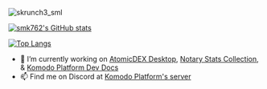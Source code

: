 
![skrunch3_sml](https://user-images.githubusercontent.com/35845239/149299287-aaab41da-e3f2-4f68-8778-62d509101d7c.jpg)


[![smk762's GitHub stats](https://github-readme-stats.vercel.app/api?username=smk762&count_private=true&show_icons=true&theme=tokyonight)](https://github.com/anuraghazra/github-readme-stats)

[![Top Langs](https://github-readme-stats.vercel.app/api/top-langs/?username=smk762&layout=compact)](https://github.com/anuraghazra/github-readme-stats)

- 🔭 I’m currently working on [AtomicDEX Desktop](https://github.com/KomodoPlatform/atomicDEX-Desktop), [Notary Stats Collection](https://stats.kmd.io/), & [Komodo Platform Dev Docs](https://github.com/KomodoPlatform/developer-docs)
- 📫 Find me on Discord at [Komodo Platform's server](https://discord.gg/FZPXhX8z9g)
